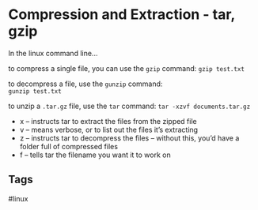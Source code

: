 # Compression and Extraction - tar, gzip

In the linux command line...  

to compress a single file, you can use the `gzip` command:
`gzip test.txt`  

to decompress a file, use the `gunzip` command:  
`gunzip test.txt`  

to unzip a `.tar.gz` file, use the `tar` command:
`tar -xzvf documents.tar.gz`  

* x – instructs tar to extract the files from the zipped file  
* v – means verbose, or to list out the files it’s extracting  
* z – instructs tar to decompress the files – without this, you’d have a folder full of compressed files  
* f – tells tar the filename you want it to work on  

## Tags
#linux
